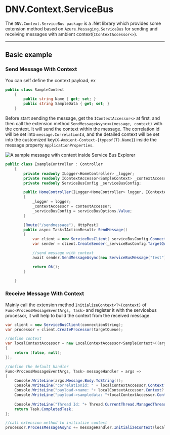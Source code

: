 ﻿# DNV.Context.ServiceBus
The `DNV.Context.ServiceBus package` is a .Net library which provides some extension method based on `Azure.Messaging.ServiceBus` for sending and receiving messages with ambient context(`IContextAccessor<>`).

---

## Basic example
### Send Message With Context

You can self define the context payload, ex
```cs
public class SampleContext
    {
        public string Name { get; set; }
        public string SampleData { get; set; }
    }
```

Before start sending the message, get the `IContextAccessor<>` at first, and then call the extension method `SendMessageAsync<>(message, context)` with the context. It will send the context within the message. 
The correlation id will be set into `message.CorrelationId`, and the detailed context will be set into the customized key(`X-Ambient-Context-{typeof(T).Name}`) inside the message property `ApplicationProperties`.

![A sample message with context inside Service Bus Explorer](images/context/servicebusexploresample.PNG)

```cs
public class ExampleController : Controller
    {
        private readonly ILogger<HomeController> _logger;
        private readonly IContextAccessor<SampleContext> _contextAccessor;
        private readonly ServiceBusConfig _serviceBusConfig;

        public HomeController(ILogger<HomeController> logger, IContextAccessor<SampleContext> contextAccessor, IOptionsSnapshot<ServiceBusConfig> serviceBusOptions)
        {
            _logger = logger;
            _contextAccessor = contextAccessor;
            _serviceBusConfig = serviceBusOptions.Value;
        }       

        [Route("/sendmessage"), HttpPost]        
        public async Task<IActionResult> SendMessage()
        {
            var client = new ServiceBusClient(_serviceBusConfig.ConnectionString);
            var sender = client.CreateSender(_serviceBusConfig.TargetQueue);

            //send message with context
            await sender.SendMessageAsync(new ServiceBusMessage("test"), _contextAccessor);

            return Ok();
        }

    }
```

### Receive Message With Context

Mainly call the extension method `InitializeContext<T>(context)` of `Func<ProcessMessageEventArgs, Task>` and register it with the servicebus processor, it will help to build the context from the received message.

```cs
var client = new ServiceBusClient(connectionString);
var processor = client.CreateProcessor(targetQueue);

//define context
var localContextAccessor = new LocalContextAccessor<SampleContext>((args) =>
{
    return (false, null);
});

//define the default handler
Func<ProcessMessageEventArgs, Task> messageHandler = args =>
{
    Console.WriteLine(args.Message.Body.ToString());
    Console.WriteLine("correlationid: " + localContextAccessor.Context?.CorrelationId);
    Console.WriteLine("payload->name: "+ localContextAccessor.Context?.Payload?.Name);
    Console.WriteLine("payload->sampledata: "+localContextAccessor.Context?.Payload?.SampleData);
    
    Console.WriteLine("Thread Id: "+ Thread.CurrentThread.ManagedThreadId.ToString());
    return Task.CompletedTask;
};

//call extension method to initialize context
processor.ProcessMessageAsync += messageHandler.InitializeContext(localContextAccessor, (args) => { return (false, null); });

```
